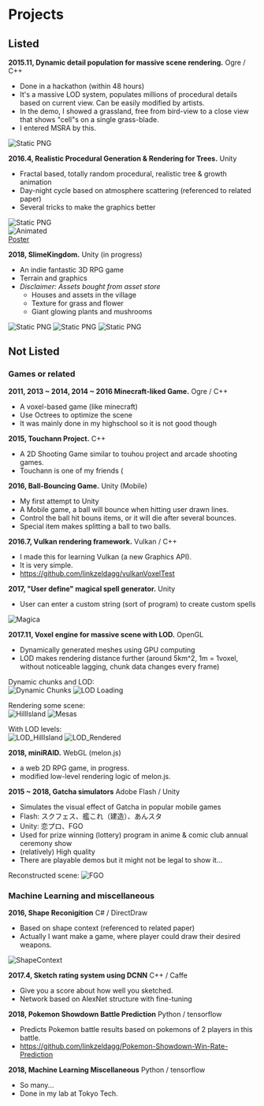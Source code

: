 # Projects

## Listed

**2015.11, Dynamic detail population for massive scene rendering.** Ogre / C++
* Done in a hackathon (within 48 hours)  
* It's a massive LOD system, populates millions of procedural details based on current view. Can be easily modified by artists.  
* In the demo, I showed a grassland, free from bird-view to a close view that shows "cell"s on a single grass-blade.
* I entered MSRA by this.

![Static PNG](Images/DynamicLOD.png)

**2016.4, Realistic Procedural Generation & Rendering for Trees.** Unity
* Fractal based, totally random procedural, realistic tree & growth animation  
* Day-night cycle based on atmosphere scattering (referenced to related paper)  
* Several tricks to make the graphics better  

![Static PNG](Images/Kokoronomori.png)  
![Animated](Images/Kokoronomori.gif)  
[Poster](Images/Poster.pdf)

**2018, SlimeKingdom.** Unity (in progress)
* An indie fantastic 3D RPG game
* Terrain and graphics
* *Disclaimer: Assets bought from asset store*
    * Houses and assets in the village
    * Texture for grass and flower
    * Giant glowing plants and mushrooms

![Static PNG](Images/SlimeKingdom1.png)
![Static PNG](Images/SlimeKingdom2.png)
![Static PNG](Images/SlimeKingdom3.jpg)

## Not Listed

### Games or related

**2011, 2013 ~ 2014, 2014 ~ 2016 Minecraft-liked Game.** Ogre / C++
* A voxel-based game (like minecraft)
* Use Octrees to optimize the scene
* It was mainly done in my highschool so it is not good though

**2015, Touchann Project.** C++
* A 2D Shooting Game similar to touhou project and arcade shooting games.
* Touchann is one of my friends (

**2016, Ball-Bouncing Game.** Unity (Mobile)
* My first attempt to Unity
* A Mobile game, a ball will bounce when hitting user drawn lines.
* Control the ball hit bouns items, or it will die after several bounces.
* Special item makes splitting a ball to two balls.

**2016.7, Vulkan rendering framework.** Vulkan / C++
* I made this for learning Vulkan (a new Graphics API).
* It is very simple.
* https://github.com/linkzeldagg/vulkanVoxelTest

**2017, "User define" magical spell generator.** Unity

* User can enter a custom string (sort of program) to create custom spells

![Magica](Images/CustomMagica.png)

**2017.11, Voxel engine for massive scene with LOD.** OpenGL

* Dynamically generated meshes using GPU computing
* LOD makes rendering distance further (around 5km^2, 1m = 1voxel, without noticeable lagging, chunk data changes every frame)

Dynamic chunks and LOD:  
![Dynamic Chunks](Images/DChunk.gif)
![LOD Loading](Images/LOD.gif)

Rendering some scene:  
![HillIsland](Images/HillIsland_2.png)
![Mesas](Images/Mesas2.png)

With LOD levels:  
![LOD_HillIsland](Images/LOD_2.png)
![LOD_Rendered](Images/LOD_2_Color.png)

**2018, miniRAID.** WebGL (melon.js)
* a web 2D RPG game, in progress. 
* modified low-level rendering logic of melon.js.

**2015 ~ 2018, Gatcha simulators** Adobe Flash / Unity
* Simulates the visual effect of Gatcha in popular mobile games
* Flash: スクフェス、艦これ（建造）、あんスタ
* Unity: 恋プロ、FGO
* Used for prize winning (lottery) program in anime & comic club annual ceremony show
* (relatively) High quality
* There are playable demos but it might not be legal to show it...

Reconstructed scene:
![FGO](Images/FGO.png)

### Machine Learning and miscellaneous

**2016, Shape Reconigition** C# / DirectDraw
* Based on shape context (referenced to related paper)
* Actually I want make a game, where player could draw their desired weapons.

![ShapeContext](Images/ShapeContext.png)

**2017.4, Sketch rating system using DCNN** C++ / Caffe
* Give you a score about how well you sketched.
* Network based on AlexNet structure with fine-tuning

**2018, Pokemon Showdown Battle Prediction** Python / tensorflow
* Predicts Pokemon battle results based on pokemons of 2 players in this battle.
* https://github.com/linkzeldagg/Pokemon-Showdown-Win-Rate-Prediction

**2018, Machine Learning Miscellaneous** Python / tensorflow
* So many...
* Done in my lab at Tokyo Tech.
